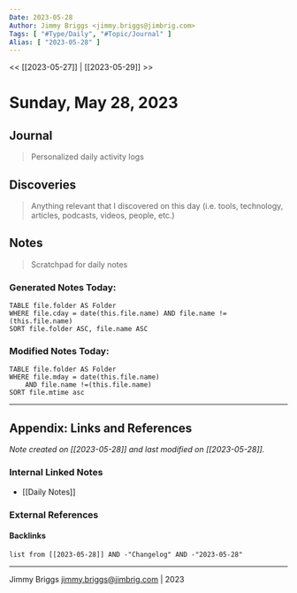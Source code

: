 ```yaml
---
Date: 2023-05-28
Author: Jimmy Briggs <jimmy.briggs@jimbrig.com>
Tags: [ "#Type/Daily", "#Topic/Journal" ]
Alias: [ "2023-05-28" ]
---
```


<< [[2023-05-27]] | [[2023-05-29]] >>

# Sunday, May 28, 2023

## Journal

> Personalized daily activity logs

## Discoveries

> Anything relevant that I discovered on this day (i.e. tools, technology, articles, podcasts, videos, people, etc.)

## Notes

> Scratchpad for daily notes

### Generated Notes Today:

```dataview
TABLE file.folder AS Folder 
WHERE file.cday = date(this.file.name) AND file.name !=(this.file.name) 
SORT file.folder ASC, file.name ASC
```

### Modified Notes Today:

```dataview
TABLE file.folder AS Folder
WHERE file.mday = date(this.file.name) 
	AND file.name !=(this.file.name)
SORT file.mtime asc
```

***

## Appendix: Links and References

*Note created on [[2023-05-28]] and last modified on [[2023-05-28]].*

### Internal Linked Notes

- [[Daily Notes]]

### External References

#### Backlinks

```dataview
list from [[2023-05-28]] AND -"Changelog" AND -"2023-05-28"
```


***

Jimmy Briggs <jimmy.briggs@jimbrig.com> | 2023